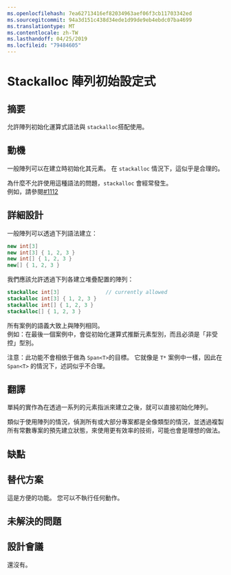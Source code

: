 ```yaml
---
ms.openlocfilehash: 7ea62713416ef82034963aef06f3cb11703342ed
ms.sourcegitcommit: 94a3d151c438d34ede1d99de9eb4ebdc07ba4699
ms.translationtype: MT
ms.contentlocale: zh-TW
ms.lasthandoff: 04/25/2019
ms.locfileid: "79484605"
---
```

# <a name="stackalloc-array-initializers"></a>Stackalloc 陣列初始設定式

## <a name="summary"></a>摘要
[summary]: #summary

允許陣列初始化運算式語法與 `stackalloc`搭配使用。

## <a name="motivation"></a>動機
[motivation]: #motivation

一般陣列可以在建立時初始化其元素。 在 `stackalloc` 情況下，這似乎是合理的。

為什麼不允許使用這種語法的問題，`stackalloc` 會經常發生。  
例如，請參閱[#1112](https://github.com/dotnet/csharplang/issues/1112)

## <a name="detailed-design"></a>詳細設計

一般陣列可以透過下列語法建立：

```csharp
new int[3]
new int[3] { 1, 2, 3 }
new int[] { 1, 2, 3 }
new[] { 1, 2, 3 }
```

我們應該允許透過下列各建立堆疊配置的陣列：  

```csharp
stackalloc int[3]               // currently allowed
stackalloc int[3] { 1, 2, 3 }
stackalloc int[] { 1, 2, 3 }
stackalloc[] { 1, 2, 3 }
```

所有案例的語義大致上與陣列相同。  
例如：在最後一個案例中，會從初始化運算式推斷元素型別，而且必須是「非受控」型別。

注意：此功能不會相依于做為 `Span<T>`的目標。 它就像是 `T*` 案例中一樣，因此在 `Span<T>` 的情況下，述詞似乎不合理。  

## <a name="translation"></a>翻譯

單純的實作為在透過一系列的元素指派來建立之後，就可以直接初始化陣列。  

類似于使用陣列的情況，偵測所有或大部分專案都是全像類型的情況，並透過複製所有常數專案的預先建立狀態，來使用更有效率的技術，可能也會是理想的做法。 

## <a name="drawbacks"></a>缺點
[drawbacks]: #drawbacks

## <a name="alternatives"></a>替代方案
[alternatives]: #alternatives

這是方便的功能。 您可以不執行任何動作。

## <a name="unresolved-questions"></a>未解決的問題
[unresolved]: #unresolved-questions

## <a name="design-meetings"></a>設計會議

還沒有。 
